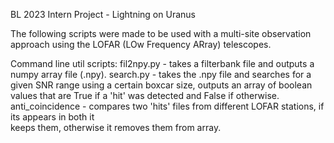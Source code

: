 BL 2023 Intern Project - Lightning on Uranus

The following scripts were made to be used with a multi-site observation approach using the LOFAR (LOw Frequency ARray) telescopes.

Command line util scripts:
fil2npy.py - takes a filterbank file and outputs a numpy array file (.npy).
search.py - takes the .npy file and searches for a given SNR range using a certain boxcar size,
            outputs an array of boolean values that are True if a 'hit' was detected and False if otherwise.
anti_coincidence - compares two 'hits' files from different LOFAR stations, if its appears in both it     
                    keeps them, otherwise it removes them from array.